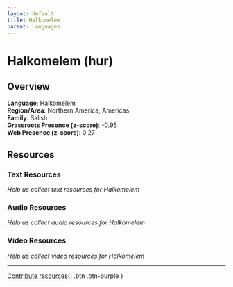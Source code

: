 ```yaml
---
layout: default
title: Halkomelem
parent: Languages
---
```


# Halkomelem (hur)

## Overview

**Language**: Halkomelem  
**Region/Area**: Northern America, Americas  
**Family**: Salish  
**Grassroots Presence (z-score)**: -0.95  
**Web Presence (z-score)**: 0.27  

## Resources

### Text Resources
*Help us collect text resources for Halkomelem*

### Audio Resources
*Help us collect audio resources for Halkomelem*

### Video Resources
*Help us collect video resources for Halkomelem*

---

[Contribute resources](https://forms.office.com/e/1SfLJx3u1r){: .btn .btn-purple }
